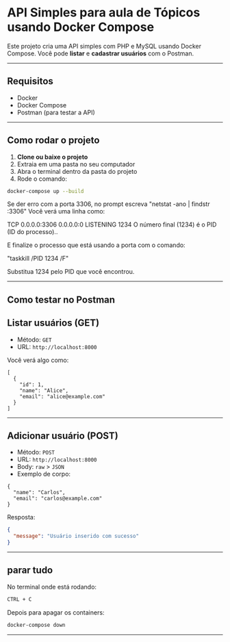 # API Simples para aula de Tópicos usando Docker Compose

Este projeto cria uma API simples com PHP e MySQL usando Docker Compose. Você pode **listar** e **cadastrar usuários** com o Postman.

---

## Requisitos

- Docker
- Docker Compose
- Postman (para testar a API)

---

## Como rodar o projeto

1. **Clone ou baixe o projeto**
2. Extraia em uma pasta no seu computador
3. Abra o terminal dentro da pasta do projeto
4. Rode o comando:

```bash
docker-compose up --build
```

Se der erro com a porta 3306, no prompt escreva "netstat -ano | findstr :3306" Você verá uma linha como:

  TCP    0.0.0.0:3306     0.0.0.0:0      LISTENING       1234
O número final (1234) é o PID (ID do processo)..

E finalize o processo que está usando a porta com o comando:

"taskkill /PID 1234 /F"

Substitua 1234 pelo PID que você encontrou.


---

## Como testar no Postman

## Listar usuários (GET)

- Método: `GET`
- URL: `http://localhost:8000`

Você verá algo como:

```
[
  {
    "id": 1,
    "name": "Alice",
    "email": "alice@example.com"
  }
]
```

---

## Adicionar usuário (POST)

- Método: `POST`
- URL: `http://localhost:8000`
- Body: `raw` > `JSON`  
- Exemplo de corpo:

```
{
  "name": "Carlos",
  "email": "carlos@example.com"
}
```

Resposta:

```json
{
  "message": "Usuário inserido com sucesso"
}
```

---

## parar tudo

No terminal onde está rodando:

```bash
CTRL + C
```

Depois para apagar os containers:

```bash
docker-compose down
```

---
